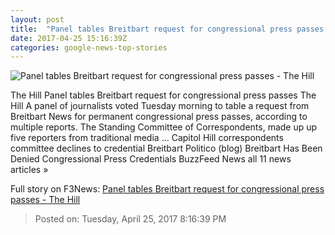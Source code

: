 ```yaml
---
layout: post
title:  "Panel tables Breitbart request for congressional press passes - The Hill"
date: 2017-04-25 15:16:39Z
categories: google-news-top-stories
---
```


![Panel tables Breitbart request for congressional press passes - The Hill](http://thehill.com/sites/default/files/video_images/capitol_dome__0.png)

The Hill Panel tables Breitbart request for congressional press passes The Hill A panel of journalists voted Tuesday morning to table a request from Breitbart News for permanent congressional press passes, according to multiple reports. The Standing Committee of Correspondents, made up up five reporters from traditional media ... Capitol Hill correspondents committee declines to credential Breitbart Politico (blog) Breitbart Has Been Denied Congressional Press Credentials BuzzFeed News all 11 news articles »


Full story on F3News: [Panel tables Breitbart request for congressional press passes - The Hill](http://www.f3nws.com/n/ryArB)

> Posted on: Tuesday, April 25, 2017 8:16:39 PM

